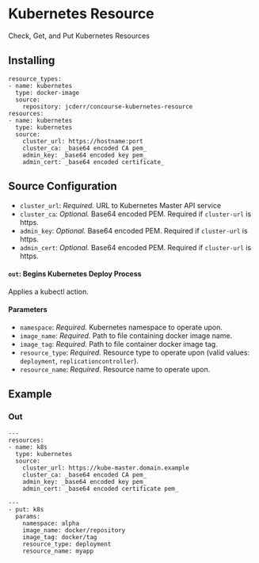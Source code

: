 # Kubernetes Resource

Check, Get, and Put Kubernetes Resources

## Installing

```
resource_types:
- name: kubernetes
  type: docker-image
  source:
    repository: jcderr/concourse-kubernetes-resource
resources:
- name: kubernetes
  type: kubernetes
  source:
    cluster_url: https://hostname:port
    cluster_ca: _base64 encoded CA pem_
    admin_key: _base64 encoded key pem_
    admin_cert: _base64 encoded certificate_
```

## Source Configuration

* `cluster_url`: *Required.* URL to Kubernetes Master API service
* `cluster_ca`: *Optional.* Base64 encoded PEM. Required if `cluster-url` is https.
* `admin_key`: *Optional.* Base64 encoded PEM. Required if `cluster-url` is https.
* `admin_cert`: *Optional.* Base64 encoded PEM. Required if `cluster-url` is https.

#### `out`: Begins Kubernetes Deploy Process

Applies a kubectl action.

#### Parameters
* `namespace`: *Required.* Kubernetes namespace to operate upon.
* `image_name`: *Required.* Path to file containing docker image name.
* `image_tag`: *Required.* Path to file container docker image tag.
* `resource_type`: *Required.* Resource type to operate upon (valid values: `deployment`, `replicationcontroller`).
* `resource_name`: *Required.* Resource name to operate upon.

## Example

### Out
```
---
resources:
- name: k8s
  type: kubernetes
  source:
    cluster_url: https://kube-master.domain.example
    cluster_ca: _base64 encoded CA pem_
    admin_key: _base64 encoded key pem_
    admin_cert: _base64 encoded certificate pem_
```

```
---
- put: k8s
  params:
    namespace: alpha
    image_name: docker/repository
    image_tag: docker/tag
    resource_type: deployment
    resource_name: myapp
```
